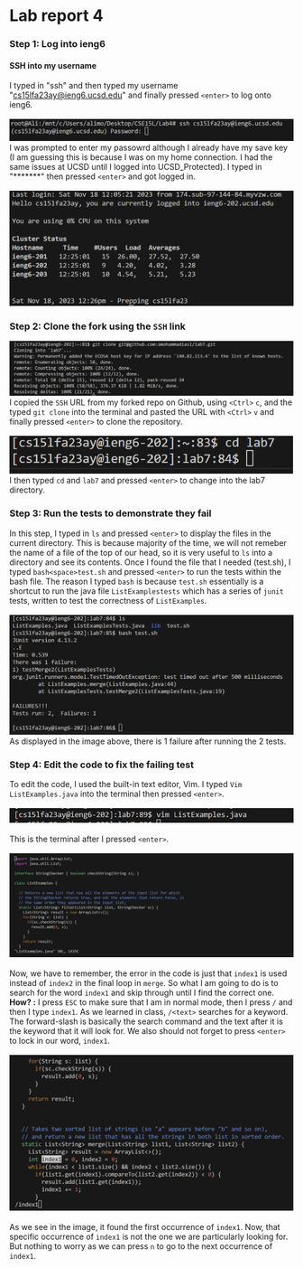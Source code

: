 # Lab report 4
### Step 1: Log into ieng6
#### SSH into my username
I typed in "ssh" and then typed my username "cs15lfa23ay@ieng6.ucsd.edu" and finally pressed `<enter>` to log onto ieng6. <br>
<br>
![image](IMG1.png) 
<br>
I was prompted to enter my passowrd although I already have my save key (I am guessing this is because I was on my home connection. I had the same issues at UCSD until I logged into UCSD_Protected). I typed in "*******" then pressed `<enter>` and got logged in. <br>
<br>
![Image](IMG2.png) 
<br>
### Step 2: Clone the fork using the `SSH` link <br>
![image](IMG3.png) 
<br>
I copied the `SSH` URL from my forked repo on Github, using `<Ctrl>` `c`, and the typed `git clone` into the terminal and pasted the URL with `<Ctrl>` `v` and finally pressed `<enter>` to clone the repository.
<br>
<br>
![Image](IMG4.png)
<br>
I then typed `cd` and `lab7` and pressed `<enter>` to change into the lab7 directory.
<br>
### Step 3: Run the tests to demonstrate they fail
In this step, I typed in `ls` and pressed `<enter>` to display the files in the current directory. This is because majority of the time, we will not remeber the name of a file of the top of our head, so it is very useful to `ls` into a directory and see its contents. Once I found the file that I needed (test.sh), I typed `bash<space>test.sh` and pressed `<enter>` to run the tests within the bash file. The reason I typed `bash` is because `test.sh` essentially is a shortcut to run the java file `ListExamplestests` which has a series of `junit` tests, written to test the correctness of `ListExamples`. <br>
<br>
![Image](IMG5A.png)
<br>
As displayed in the image above, there is 1 failure after running the 2 tests. 
### Step 4: Edit the code to fix the failing test
To edit the code, I used the built-in text editor, Vim. I typed `Vim ListExamples.java` into the terminal then pressed `<enter>`.
<br> <br>
![Image](IMG6.png)
<br> <br>
This is the terminal after I pressed `<enter>`.
<br> <br>
![image](IMG7.png)
<br><br>
Now, we have to remember, the error in the code is just that `index1` is used instead of `index2` in the final loop in `merge`. So what I am going to do is to search for the word `index1` and skip through until I find the correct one. <br>
**How? :** I press `ESC` to make sure that I am in normal mode, then I press `/` and then I type `index1`. As we learned in class, `/<text>` searches for a keyword. The forward-slash is basically the search command and the text after it is the keyword that it will look for. We also should not forget to press `<enter>` to lock in our word, `index1`. 
<br><br>
![image](IMG8.png) 
<br><br>
As we see in the image, it found the first occurrence of `index1`. Now, that specific occurrence of `index1` is not the one we are particularly looking for. But nothing to worry as we can press `n` to go to the next occurrence of `index1`.  
